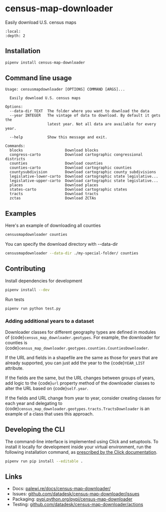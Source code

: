 ```{include} _templates/nav.html
```

# census-map-downloader

Easily download U.S. census maps

```{contents} Table of contents
:local:
:depth: 2
```

## Installation

```bash
pipenv install census-map-downloader
```

## Command line usage

```
Usage: censusmapdownloader [OPTIONS] COMMAND [ARGS]...

  Easily download U.S. census maps

Options:
  --data-dir TEXT  The folder where you want to download the data
  --year INTEGER   The vintage of data to download. By default it gets the
                   latest year. Not all data are available for every year.

  --help           Show this message and exit.

Commands:
  blocks                   Download blocks
  congress-carto           Download cartographic congressional districts
  counties                 Download counties
  counties-carto           Download cartographic counties
  countysubdivision        Download cartographic county subdivisions
  legislative-lower-carto  Download cartographic state legislative...
  legislative-upper-carto  Download cartographic state legislative...
  places                   Download places
  states-carto             Download cartographic states
  tracts                   Download tracts
  zctas                    Download ZCTAs
```

## Examples

Here's an example of downloading all counties

```bash
censusmapdownloader counties
```

You can specify the download directory with --data-dir

```bash
censusmapdownloader --data-dir ./my-special-folder/ counties
```

## Contributing

Install dependencies for development

```bash
pipenv install --dev
```

Run tests

```bash
pipenv run python test.py
```

### Adding additional years to a dataset

Downloader classes for different geography types are defined in modules of {code}`census_map_downloader.geotypes`. For example, the downloader for counties is {code}`census_map_downloader.geotypes.counties.CountiesDownloader`.

If the URL and fields in a shapefile are the same as those for years that are already supported, you can just add the year to the {code}`YEAR_LIST` attribute.

If the fields are the same, but the URL changes between groups of years, add logic to the {code}`url` property method of the downloader classes to alter the URL based on {code}`self.year`.

If the fields and URL change from year to year, consider creating classes for each year and delegating to {code}`census_map_downloader.geotypes.tracts.TractsDownloader` is an example of a class that uses this approach.

## Developing the CLI

The command-line interface is implemented using Click and setuptools. To install it locally for development inside your virtual environment, run the following installation command, as [prescribed by the Click documentation](https://click.palletsprojects.com/en/7.x/setuptools/#setuptools-integration).

```bash
pipenv run pip install --editable .
```

## Links

* Docs: [palewi.re/docs/census-map-downloader/](https://palewi.re/docs/census-map-downloader/)
* Issues: [github.com/datadesk/census-map-downloader/issues](https://github.com/datadesk/census-map-downloader/issues)
* Packaging: [pypi.python.org/pypi/census-map-downloader](https://pypi.python.org/pypi/census-map-downloader)
* Testing: [github.com/datadesk/census-map-downloader/actions](https://github.com/datadesk/census-map-downloader/actions)
